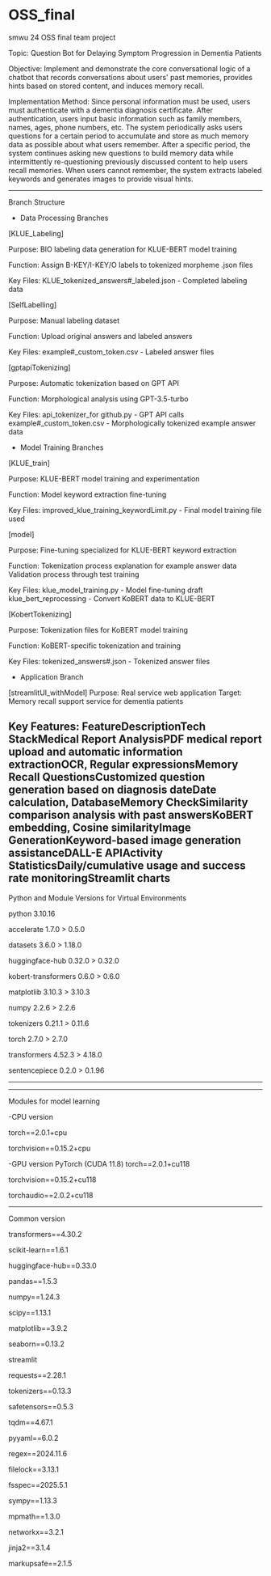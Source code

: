 # OSS_final
smwu 24 OSS final team project

Topic: Question Bot for Delaying Symptom Progression in Dementia Patients

Objective: Implement and demonstrate the core conversational logic of a chatbot that records conversations about users' past memories, provides hints based on stored content, and induces memory recall.

Implementation Method: Since personal information must be used, users must authenticate with a dementia diagnosis certificate. After authentication, users input basic information such as family members, names, ages, phone numbers, etc. The system periodically asks users questions for a certain period to accumulate and store as much memory data as possible about what users remember. After a specific period, the system continues asking new questions to build memory data while intermittently re-questioning previously discussed content to help users recall memories. When users cannot remember, the system extracts labeled keywords and generates images to provide visual hints.

---

Branch Structure

- Data Processing Branches

[KLUE_Labeling]

Purpose: BIO labeling data generation for KLUE-BERT model training

Function: Assign B-KEY/I-KEY/O labels to tokenized morpheme .json files

Key Files:
 KLUE_tokenized_answers#_labeled.json - Completed labeling data

[SelfLabelling]

Purpose: Manual labeling dataset

Function: Upload original answers and labeled answers

Key Files:
 example#_custom_token.csv - Labeled answer files


[gptapiTokenizing]

Purpose: Automatic tokenization based on GPT API

Function: Morphological analysis using GPT-3.5-turbo

Key Files:
 api_tokenizer_for github.py - GPT API calls
 example#_custom_token.csv - Morphologically tokenized example answer data


- Model Training Branches
  
[KLUE_train]

Purpose: KLUE-BERT model training and experimentation

Function: Model keyword extraction fine-tuning

Key Files:
 improved_klue_training_keywordLimit.py - Final model training file used


[model]

Purpose: Fine-tuning specialized for KLUE-BERT keyword extraction

Function:
 Tokenization process explanation for example answer data
 Validation process through test training
 
Key Files:
 klue_model_training.py - Model fine-tuning draft
 klue_bert_reprocessing - Convert KoBERT data to KLUE-BERT

[KobertTokenizing]

Purpose: Tokenization files for KoBERT model training

Function: KoBERT-specific tokenization and training

Key Files:
 tokenized_answers#.json - Tokenized answer files


- Application Branch
  
[streamlitUI_withModel]
Purpose: Real service web application
Target: Memory recall support service for dementia patients

Key Features:
FeatureDescriptionTech StackMedical Report AnalysisPDF medical report upload and automatic information extractionOCR, Regular expressionsMemory Recall QuestionsCustomized question generation based on diagnosis dateDate calculation, DatabaseMemory CheckSimilarity comparison analysis with past answersKoBERT embedding, Cosine similarityImage GenerationKeyword-based image generation assistanceDALL-E APIActivity StatisticsDaily/cumulative usage and success rate monitoringStreamlit charts
----------------------------------------

Python and Module Versions for Virtual Environments

python              3.10.16

accelerate          1.7.0  > 0.5.0

datasets            3.6.0  > 1.18.0

huggingface-hub     0.32.0  > 0.32.0

kobert-transformers 0.6.0  > 0.6.0

matplotlib          3.10.3  > 3.10.3

numpy               2.2.6  > 2.2.6

tokenizers          0.21.1  > 0.11.6

torch               2.7.0  > 2.7.0

transformers        4.52.3  > 4.18.0

sentencepiece       0.2.0  > 0.1.96

---
---

Modules for model learning

-CPU version

torch==2.0.1+cpu

torchvision==0.15.2+cpu

-GPU version PyTorch (CUDA 11.8)
torch==2.0.1+cu118

torchvision==0.15.2+cu118

torchaudio==2.0.2+cu118

---

Common version

transformers==4.30.2

scikit-learn==1.6.1

huggingface-hub==0.33.0

pandas==1.5.3

numpy==1.24.3

scipy==1.13.1

matplotlib==3.9.2

seaborn==0.13.2

streamlit

requests==2.28.1

tokenizers==0.13.3

safetensors==0.5.3

tqdm==4.67.1

pyyaml==6.0.2

regex==2024.11.6

filelock==3.13.1

fsspec==2025.5.1

sympy==1.13.3

mpmath==1.3.0

networkx==3.2.1

jinja2==3.1.4

markupsafe==2.1.5
